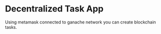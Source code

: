 # Decentralized Task App
Using metamask connected to ganache network you can create blockchain tasks.
